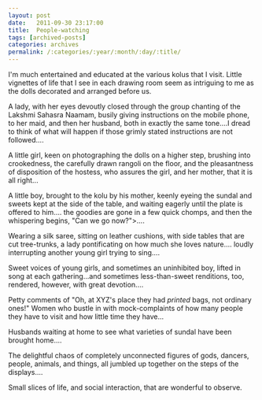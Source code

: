 ```yaml
---
layout: post
date:	2011-09-30 23:17:00
title:  People-watching
tags: [archived-posts]
categories: archives
permalink: /:categories/:year/:month/:day/:title/
---
```

I'm much entertained and educated at the various kolus that I visit. Little vignettes of life that I see in each drawing room seem as intriguing to me as the dolls decorated and arranged before us.

A  lady, with her eyes devoutly closed through the group chanting of the Lakshmi Sahasra Naamam, busily giving  instructions on the mobile phone,  to her maid, and then her husband, both in exactly the same tone....I dread to think of what will happen if those grimly stated instructions are not followed....

A little girl, keen on photographing the dolls on a higher step, brushing into crookedness, the carefully drawn rangoli on the floor, and the pleasantness of disposition of the hostess, who assures the girl, and her mother, that it is all right...

A little boy, brought to the kolu by his mother, keenly eyeing the sundal and sweets kept at the side of the table, and waiting eagerly until the plate is offered to him.... the goodies are gone in a few quick chomps, and then the whispering begins, "Can we go now?">....

Wearing a silk saree, sitting on leather cushions, with side tables that are cut tree-trunks, a lady pontificating  on how much she loves nature.... loudly interrupting another young girl trying to sing....

Sweet voices of young girls, and sometimes an uninhibited boy, lifted in song  at each gathering...and sometimes less-than-sweet renditions, too, rendered, however, with great devotion....

Petty comments of  "Oh, at XYZ's place they had *printed* bags, not ordinary ones!" Women who bustle in with mock-complaints of how many people they have to visit and how little time they have...

Husbands waiting at home to see what varieties of sundal have been brought home....

The delightful chaos of completely unconnected figures of gods, dancers, people, animals, and things, all  jumbled up together on the steps of the displays....

Small slices of life, and social interaction, that are wonderful to observe.
